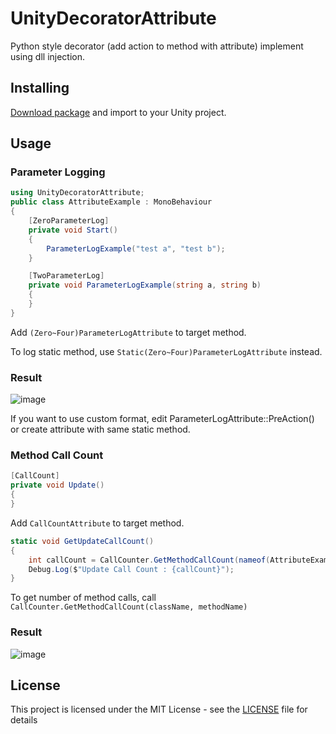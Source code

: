# UnityDecoratorAttribute

Python style decorator (add action to method with attribute) implement using dll injection.

## Installing

[Download package](https://github.com/kdw9502/UnityMethodCallCounter/releases/download/1.0.0/UnityMethodCallCounter.unitypackage) and import to your Unity project.

## Usage

### Parameter Logging

```c#
using UnityDecoratorAttribute;
public class AttributeExample : MonoBehaviour
{
    [ZeroParameterLog]
    private void Start()
    {
        ParameterLogExample("test a", "test b");
    }

    [TwoParameterLog]
    private void ParameterLogExample(string a, string b)
    {
    }
}
```
Add `(Zero~Four)ParameterLogAttribute` to target method. 

To log static method, use `Static(Zero~Four)ParameterLogAttribute` instead.

### Result

![image](https://user-images.githubusercontent.com/21076531/184547089-a75fba5b-e9e7-4131-af9f-54dbcbd0fe51.png)

If you want to use custom format, edit ParameterLogAttribute::PreAction() or create attribute with same static method.

### Method Call Count

```c#
[CallCount]
private void Update()
{
}
```
Add `CallCountAttribute` to target method.

```c#
static void GetUpdateCallCount()
{
    int callCount = CallCounter.GetMethodCallCount(nameof(AttributeExample), nameof(Update));
    Debug.Log($"Update Call Count : {callCount}");
}
```
To get number of method calls, call `CallCounter.GetMethodCallCount(className, methodName)`

### Result

![image](https://user-images.githubusercontent.com/21076531/184547638-25deef6e-2d46-461b-98a7-139ec116c122.png)


## License

This project is licensed under the MIT License - see the [LICENSE](LICENSE) file for details
